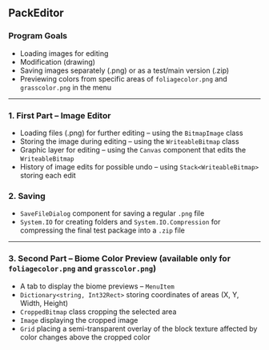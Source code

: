 ## PackEditor

### Program Goals
- Loading images for editing
- Modification (drawing)
- Saving images separately (.png) or as a test/main version (.zip)
- Previewing colors from specific areas of `foliagecolor.png` and `grasscolor.png` in the menu

---

### 1. First Part – Image Editor
- Loading files (.png) for further editing – using the `BitmapImage` class
- Storing the image during editing – using the `WriteableBitmap` class
- Graphic layer for editing – using the `Canvas` component that edits the `WriteableBitmap`
- History of image edits for possible undo – using `Stack<WriteableBitmap>` storing each edit

### 2. Saving
- `SaveFileDialog` component for saving a regular `.png` file
- `System.IO` for creating folders and `System.IO.Compression` for compressing the final test package into a `.zip` file

---

### 3. Second Part – Biome Color Preview (available only for `foliagecolor.png` and `grasscolor.png`)
- A tab to display the biome previews – `MenuItem`
- `Dictionary<string, Int32Rect>` storing coordinates of areas (X, Y, Width, Height)
- `CroppedBitmap` class cropping the selected area
- `Image` displaying the cropped image
- `Grid` placing a semi-transparent overlay of the block texture affected by color changes above the cropped color 
